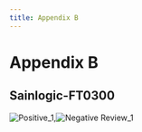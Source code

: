 ```yaml
---
title: Appendix B
---
```

# Appendix B

## Sainlogic-FT0300
![Positive_1](https://github.com/EGR314-Spring2024-Team303/EGR314-Spring2024-Team303.github.io/assets/156623314/e8b86a77-426c-4ea7-8774-f35d634511d3),![Negative Review_1](https://github.com/EGR314-Spring2024-Team303/EGR314-Spring2024-Team303.github.io/assets/156623314/fc9d314e-b240-4878-80de-c7f1eb10cead)
 
